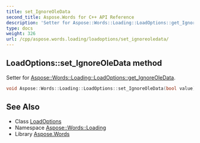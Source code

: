 ```yaml
---
title: set_IgnoreOleData
second_title: Aspose.Words for C++ API Reference
description: 'Setter for Aspose::Words::Loading::LoadOptions::get_IgnoreOleData.'
type: docs
weight: 326
url: /cpp/aspose.words.loading/loadoptions/set_ignoreoledata/
---
```

## LoadOptions::set_IgnoreOleData method


Setter for [Aspose::Words::Loading::LoadOptions::get_IgnoreOleData](../get_ignoreoledata/).

```cpp
void Aspose::Words::Loading::LoadOptions::set_IgnoreOleData(bool value)
```

## See Also

* Class [LoadOptions](../)
* Namespace [Aspose::Words::Loading](../../)
* Library [Aspose.Words](../../../)
